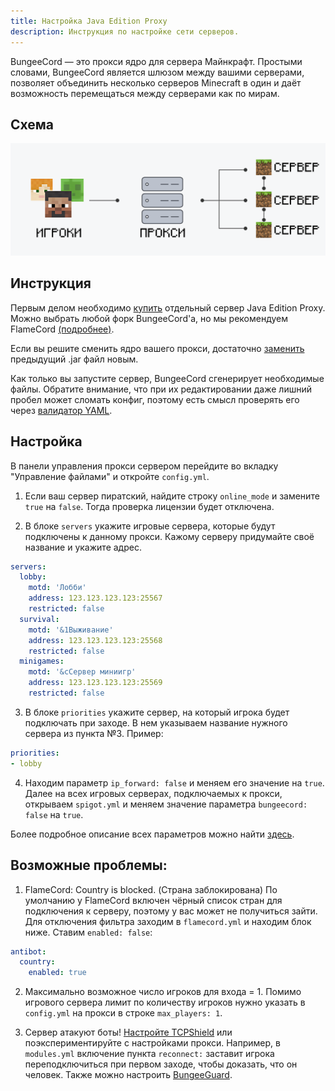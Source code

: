 ```yaml
---
title: Настройка Java Edition Proxy
description: Инструкция по настройке сети серверов.
---
```


BungeeCord — это прокси ядро для сервера Майнкрафт. Простыми словами, BungeeCord является шлюзом между вашими серверами, позволяет объединить несколько серверов Minecraft в один и даёт возможность перемещаться между серверами как по мирам.

## Схема
![Визуализация работы прокси в Minecraft](/images/guides/configure-proxy/proxy.png)

## Инструкция
Первым делом необходимо [купить](https://superhub.host/order/minecraft) отдельный сервер Java Edition Proxy. Можно выбрать любой форк BungeeCord'а, но мы рекомендуем FlameCord [(подробнее)](https://www.spigotmc.org/threads/flamecord-or-bungeecord.477560).

Если вы решите сменить ядро вашего прокси, достаточно [заменить](https://superhub.host/guides/change-version) предыдущий .jar файл новым.

Как только вы запустите сервер, BungeeCord сгенерирует необходимые файлы. Обратите внимание, что при их редактировании даже лишний пробел может сломать конфиг, поэтому есть смысл проверять его через [валидатор YAML](https://www.yamllint.com).

## Настройка
В панели управления прокси сервером перейдите во вкладку "Управление файлами" и откройте `config.yml`.

1. Если ваш сервер пиратский, найдите строку `online_mode` и замените `true` на `false`. Тогда проверка лицензии будет отключена.

2. В блоке `servers` укажите игровые сервера, которые будут подключены к данному прокси. Кажому серверу придумайте своё название и укажите адрес.

  ```yaml
  servers:
    lobby:
      motd: 'Лобби'
      address: 123.123.123.123:25567
      restricted: false
    survival:
      motd: '&1Выживание'
      address: 123.123.123.123:25568
      restricted: false
    minigames:
      motd: '&cСервер миниигр'
      address: 123.123.123.123:25569
      restricted: false
  ```

3. В блоке `priorities` укажите сервер, на который игрока будет подключать при заходе. В нем указываем название нужного сервера из пункта №3. Пример:

  ```yaml
  priorities:
  - lobby
  ```

4. Находим параметр `ip_forward: false` и меняем его значение на `true`. Далее на всех игровых серверах, подключаемых к прокси, открываем `spigot.yml` и меняем значение параметра `bungeecord: false` на `true`.

Более подробное описание всех параметров можно найти [здесь](https://www.spigotmc.org/wiki/bungeecord-configuration-guide).

## Возможные проблемы:
1. FlameCord: Country is blocked. (Страна заблокирована)
По умолчанию у FlameCord включен чёрный список стран для подключения к серверу, поэтому у вас может не получиться зайти. Для отключения фильтра заходим в `flamecord.yml` и находим блок ниже. Ставим `enabled: false`:

  ```yaml
  antibot:
    country:
      enabled: true
  ```

2. Максимально возможное число игроков для входа = 1.
Помимо игрового сервера лимит по количеству игроков нужно указать в `config.yml` на прокси в строке `max_players: 1`.

3. Сервер атакуют боты!
[Настройте TCPShield](https://superhub.host/guides/configure-tcpshield) или поэкспериментируйте с настройками прокси. Например, в `modules.yml` включение пункта `reconnect:` заставит игрока переподключиться при первом заходе, чтобы доказать, что он человек. Также можно настроить [BungeeGuard](https://www.spigotmc.org/resources/bungeeguard.79601).
